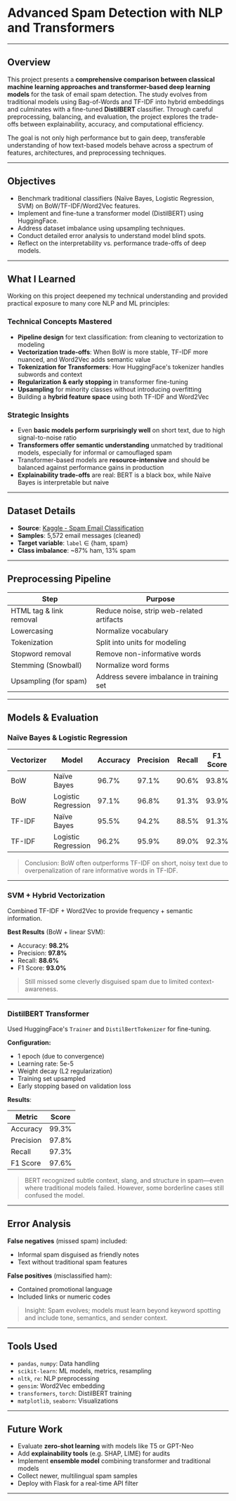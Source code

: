 # Advanced Spam Detection with NLP and Transformers

---

## Overview

This project presents a **comprehensive comparison between classical machine learning approaches and transformer-based deep learning models** for the task of email spam detection. The study evolves from traditional models using Bag-of-Words and TF-IDF into hybrid embeddings and culminates with a fine-tuned **DistilBERT** classifier. Through careful preprocessing, balancing, and evaluation, the project explores the trade-offs between explainability, accuracy, and computational efficiency.

The goal is not only high performance but to gain deep, transferable understanding of how text-based models behave across a spectrum of features, architectures, and preprocessing techniques.

---

## Objectives

- Benchmark traditional classifiers (Naïve Bayes, Logistic Regression, SVM) on BoW/TF-IDF/Word2Vec features.
- Implement and fine-tune a transformer model (DistilBERT) using HuggingFace.
- Address dataset imbalance using upsampling techniques.
- Conduct detailed error analysis to understand model blind spots.
- Reflect on the interpretability vs. performance trade-offs of deep models.

---

## What I Learned

Working on this project deepened my technical understanding and provided practical exposure to many core NLP and ML principles:

### Technical Concepts Mastered
- **Pipeline design** for text classification: from cleaning to vectorization to modeling
- **Vectorization trade-offs**: When BoW is more stable, TF-IDF more nuanced, and Word2Vec adds semantic value
- **Tokenization for Transformers**: How HuggingFace's tokenizer handles subwords and context
- **Regularization & early stopping** in transformer fine-tuning
- **Upsampling** for minority classes without introducing overfitting
- Building a **hybrid feature space** using both TF-IDF and Word2Vec

### Strategic Insights
- Even **basic models perform surprisingly well** on short text, due to high signal-to-noise ratio
- **Transformers offer semantic understanding** unmatched by traditional models, especially for informal or camouflaged spam
- Transformer-based models are **resource-intensive** and should be balanced against performance gains in production
- **Explainability trade-offs** are real: BERT is a black box, while Naïve Bayes is interpretable but naive

---

## Dataset Details

- **Source**: [Kaggle - Spam Email Classification](https://www.kaggle.com)
- **Samples**: 5,572 email messages (cleaned)
- **Target variable**: `label` ∈ {ham, spam}
- **Class imbalance**: ~87% ham, 13% spam

---

## Preprocessing Pipeline

| Step                     | Purpose                                           |
|--------------------------|---------------------------------------------------|
| HTML tag & link removal  | Reduce noise, strip web-related artifacts         |
| Lowercasing              | Normalize vocabulary                              |
| Tokenization             | Split into units for modeling                     |
| Stopword removal         | Remove non-informative words                      |
| Stemming (Snowball)      | Normalize word forms                              |
| Upsampling (for spam)    | Address severe imbalance in training set          |

---

## Models & Evaluation

### Naïve Bayes & Logistic Regression

| Vectorizer | Model               | Accuracy | Precision | Recall | F1 Score |
|------------|---------------------|----------|-----------|--------|----------|
| BoW        | Naïve Bayes         | 96.7%    | 97.1%     | 90.6%  | 93.8%    |
| BoW        | Logistic Regression | 97.1%    | 96.8%     | 91.3%  | 93.9%    |
| TF-IDF     | Naïve Bayes         | 95.5%    | 94.2%     | 88.5%  | 91.3%    |
| TF-IDF     | Logistic Regression | 96.2%    | 95.9%     | 89.0%  | 92.3%    |

>  Conclusion: BoW often outperforms TF-IDF on short, noisy text due to overpenalization of rare informative words in TF-IDF.

---

### SVM + Hybrid Vectorization

Combined TF-IDF + Word2Vec to provide frequency + semantic information.

**Best Results** (BoW + linear SVM):  
- Accuracy: **98.2%**  
- Precision: **97.8%**  
- Recall: **88.6%**  
- F1 Score: **93.0%**

>  Still missed some cleverly disguised spam due to limited context-awareness.

---

### DistilBERT Transformer

Used HuggingFace's `Trainer` and `DistilBertTokenizer` for fine-tuning.

**Configuration:**
- 1 epoch (due to convergence)
- Learning rate: 5e-5
- Weight decay (L2 regularization)
- Training set upsampled
- Early stopping based on validation loss

**Results**:

| Metric     | Score   |
|------------|---------|
| Accuracy   | 99.3%   |
| Precision  | 97.8%   |
| Recall     | 97.3%   |
| F1 Score   | 97.6%   |

> BERT recognized subtle context, slang, and structure in spam—even where traditional models failed. However, some borderline cases still confused the model.

---

## Error Analysis

**False negatives** (missed spam) included:
- Informal spam disguised as friendly notes
- Text without traditional spam features

**False positives** (misclassified ham):
- Contained promotional language
- Included links or numeric codes

> Insight: Spam evolves; models must learn beyond keyword spotting and include tone, semantics, and sender context.

---

## Tools Used

- `pandas`, `numpy`: Data handling  
- `scikit-learn`: ML models, metrics, resampling  
- `nltk`, `re`: NLP preprocessing  
- `gensim`: Word2Vec embedding  
- `transformers`, `torch`: DistilBERT training  
- `matplotlib`, `seaborn`: Visualizations

---

## Future Work

- Evaluate **zero-shot learning** with models like T5 or GPT-Neo
- Add **explainability tools** (e.g. SHAP, LIME) for audits
- Implement **ensemble model** combining transformer and traditional models
- Collect newer, multilingual spam samples
- Deploy with Flask for a real-time API filter

---

